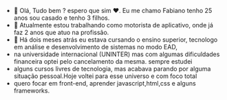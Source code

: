- 👋  Olá, Tudo bem ? espero que sim ♥. Eu me chamo Fabiano tenho 25 anos sou casado e tenho 3 filhos.
- 👀 Atualmente estou trabalhando como motorista de aplicativo, onde já faz 2 anos que atuo na profissão.
- 🌱 Há dois meses atrás eu estava cursando o ensino superior, tecnologo em análise e desenvolvimento de sistemas  no modo EAD,
- na universidade internacional (UNINTER) mas com algumas dificuldades financeira optei pelo cancelamento da mesma. sempre estudei
- alguns cursos livres de tecnologia, mas acabava parando por alguma situação pessoal.Hoje voltei para esse universo e com foco total
- quero focar em front-end, aprender javascript,html,css e alguns frameworks.
